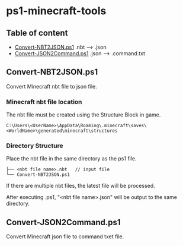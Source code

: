 # ps1-minecraft-tools
## Table of content
- [Convert-NBT2JSON.ps1](#convert-nbt2jsonps1)         .nbt  --> .json
- [Convert-JSON2Command.ps1](#convert-json2commandps1) .json --> .command.txt

## Convert-NBT2JSON.ps1
Convert Minecraft nbt file to json file.

### Minecraft nbt file location
The nbt file must be created using the Structure Block in game.
```
C:\Users\<UserName>\AppData\Roaming\.minecraft\saves\<WorldName>\generated\minecraft\structures
```

### Directory Structure
Place the nbt file in the same directory as the ps1 file.
```
├── <nbt file name>.nbt   // input file
└── Convert-NBT2JSON.ps1
```
If there are multiple nbt files, the latest file will be processed.

After executing .ps1, "\<nbt file name\>.json" will be output to the same directory.

## Convert-JSON2Command.ps1
Convert Minecraft json file to command txet file.
